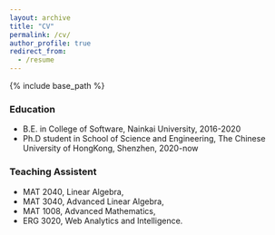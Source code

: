 ```yaml
---
layout: archive
title: "CV"
permalink: /cv/
author_profile: true
redirect_from:
  - /resume
---
```


{% include base_path %}

### Education
* B.E. in College of Software, Nainkai University, 2016-2020
* Ph.D student in School of Science and Engineering, The Chinese University of HongKong, Shenzhen, 2020-now


  
### Teaching Assistent

* MAT 2040, Linear Algebra,
* MAT 3040, Advanced Linear Algebra,
* MAT 1008, Advanced Mathematics,
* ERG 3020, Web Analytics and Intelligence.


